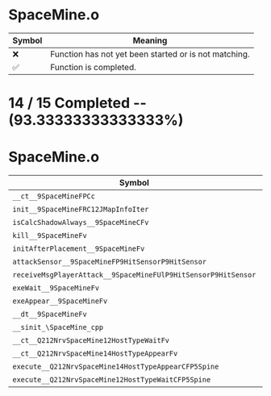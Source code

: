 # SpaceMine.o
| Symbol | Meaning 
| ------------- | ------------- 
| :x: | Function has not yet been started or is not matching. 
| :white_check_mark: | Function is completed. 


# 14 / 15 Completed -- (93.33333333333333%)
# SpaceMine.o
| Symbol | Decompiled? |
| ------------- | ------------- |
| `__ct__9SpaceMineFPCc` | :white_check_mark: |
| `init__9SpaceMineFRC12JMapInfoIter` | :white_check_mark: |
| `isCalcShadowAlways__9SpaceMineCFv` | :x: |
| `kill__9SpaceMineFv` | :white_check_mark: |
| `initAfterPlacement__9SpaceMineFv` | :white_check_mark: |
| `attackSensor__9SpaceMineFP9HitSensorP9HitSensor` | :white_check_mark: |
| `receiveMsgPlayerAttack__9SpaceMineFUlP9HitSensorP9HitSensor` | :white_check_mark: |
| `exeWait__9SpaceMineFv` | :white_check_mark: |
| `exeAppear__9SpaceMineFv` | :white_check_mark: |
| `__dt__9SpaceMineFv` | :white_check_mark: |
| `__sinit_\SpaceMine_cpp` | :white_check_mark: |
| `__ct__Q212NrvSpaceMine12HostTypeWaitFv` | :white_check_mark: |
| `__ct__Q212NrvSpaceMine14HostTypeAppearFv` | :white_check_mark: |
| `execute__Q212NrvSpaceMine14HostTypeAppearCFP5Spine` | :white_check_mark: |
| `execute__Q212NrvSpaceMine12HostTypeWaitCFP5Spine` | :white_check_mark: |

